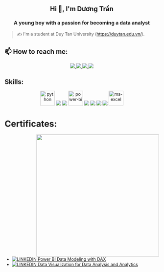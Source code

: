 <!-- <img align="left" width="400" src="https://github.githubassets.com/images/modules/profile/profile-first-repo.svg" /> -->
<!-- <img align="right" width="64" src="https://img.icons8.com/color/48/vietnam-circular.png" /> -->

<h2 align="center">Hi 👋, I'm Dương Trần</h2>
<p align="center">
  <h3 align="center">A young boy with a passion for becoming a data analyst </h3>
</p>

> ✍ I'm a student at Duy Tan University (https://duytan.edu.vn/).


## 📫 How to reach me:

<p align="center">
  <a href="https://www.facebook.com/quocduong.tran.798/" alt="Facebook">
    <img src="https://img.icons8.com/fluent/48/000000/facebook-new.png" target="_blank" />
  </a> 
  <a href="https://github.com/Driz1107" alt="Github">
    <img src="https://img.icons8.com/fluent/48/000000/github.png"/>
  </a> 
  <a href="https://www.kaggle.com/tranquocduong" alt="Kaggle" target="_blank" >
    <img src="https://img.icons8.com/windows/48/000000/kaggle.png"/>
  </a>
  <a href="duongtran11072003@gmail.com" alt="Email">
    <img src="https://img.icons8.com/fluent/48/000000/mailing.png"/>
  </a>
</p>

## Skills:
<p align="center">
  <img width="48" height="48" src="https://img.icons8.com/dusk/48/python.png" alt="python"/>
  <img src="https://img.icons8.com/color/48/000000/microsoft-sql-server.png"/>
  <img src="https://img.icons8.com/color/48/000000/mysql-logo.png"/>
  <img width="48" height="48" src="https://img.icons8.com/dusk/64/power-bi.png" alt="power-bi"/>
  <img src="https://img.icons8.com/color/48/000000/git.png"/>
  <img src="https://img.icons8.com/color/48/000000/github-2.png"/>
  <img src="https://img.icons8.com/color/48/000000/visual-studio-code-2019.png"/>
  <img src="https://img.icons8.com/color/48/null/visual-studio--v2.png"/>
  <img width="48" height="48" src="https://img.icons8.com/fluency/48/ms-excel.png" alt="ms-excel"/>
</p>



# Certificates:

<img align="right" width="400" src="https://github.githubassets.com/images/modules/profile/profile-joined-github.svg">

- [![LINKEDIN](https://img.shields.io/badge/-LINKEDIN-blue) Power BI Data Modeling with DAX ](https://www.linkedin.com/learning/certificates/4a467a5048ecf69a2e41e8c818e2095e3147c421d34c46dd653b8e1435044682?trk=share_certificate)
- [![LINKEDIN](https://img.shields.io/badge/-LINKEDIN-blue) Data Visualization for Data Analysis and Analytics ](https://www.linkedin.com/learning/certificates/7e429808d19730730b9754f4afdbf06e6ec1ddcc83dc7bb9d7aa1e690e257970?trk=share_certificate)

